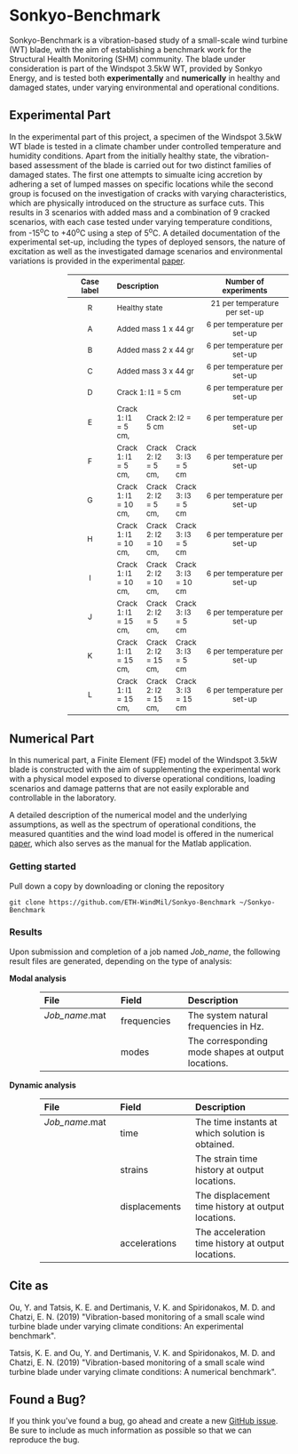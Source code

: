 # Sonkyo-Benchmark

Sonkyo-Benchmark is a vibration-based study of a small-scale wind turbine (WT) blade, with the aim of establishing a benchmark
work for the Structural Health Monitoring (SHM) community. The blade under consideration is part of the Windspot 3.5kW WT, provided by Sonkyo Energy, and is tested both **experimentally** and **numerically** in healthy and damaged states, under varying environmental and operational conditions.

## Experimental Part

In the experimental part of this project, a specimen of the Windspot 3.5kW WT blade is tested in a climate chamber under controlled temperature and humidity conditions. Apart from the initially healthy state, the vibration-based assessment of the blade is carried out for two distinct families of damaged states. The first one attempts to simualte icing accretion by adhering a set of lumped masses on specific locations while the second group is focused on the investigation of cracks with varying characteristics, which are physically introduced on the structure as surface cuts. This results in 3 scenarios with added mass and a combination of 9 cracked scenarios, with each case tested under varying temperature conditions, from -15<sup>o</sup>C to +40<sup>o</sup>C using a step of 5<sup>o</sup>C. A detailed documentation of the experimental set-up, including the types of deployed sensors, the nature of excitation as well as the investigated damage scenarios and environmental variations is provided in the experimental [paper](https://github.com/ETH-WindMil/Sonkyo-Benchmark).


<div style="margin-left:105px;font-size:20px">
<table>
  <thead>
      <tr>
        <th align="center", width="90"> <sub> Case label </sub> </th>
        <th colspan=3, align="left", width="410"> <sub> Description </sub> </th>
        <th align="center", width="190"> <sub> Number of experiments </sub> </th>
      </tr>
  </thead>
  <body>
      <tr>
          <td height="2", align="center"> <sub> R </sub> </td>
          <td height="2", colspan=3> <sub> Healthy state </sub> </td>
          <td height="2", align="center"> <sub> 21 per temperature per set-up </sub> </td>
      </tr>
      <tr>
          <td align="center"> <sub> A </sub> </td>
          <td colspan=3> <sub> Added mass 1 x 44 gr </sub> </td>
          <td align="center"> <sub> 6 per temperature per set-up </sub> </td>
      </tr>
      <tr>
          <td align="center"> <sub> B </sub> </td>
          <td colspan=3> <sub> Added mass 2 x 44 gr </sub> </td>
          <td align="center"> <sub> 6 per temperature per set-up </sub> </td>
      </tr>
      <tr>
          <td align="center"> <sub> C </sub> </td>
          <td colspan=3> <sub> Added mass 3 x 44 gr </sub> </td>
          <td align="center"> <sub> 6 per temperature per set-up </sub> </td>
      </tr>
      <tr>
          <td align="center"> <sub> D </sub> </td>
          <td colspan=3> <sub> Crack 1: l1 = 5 cm </sub> </td>
          <td align="center"> <sub> 6 per temperature per set-up </sub> </td>
      </tr>
      <tr>
          <td align="center"> <sub> E </sub> </td>
          <td> <sub> Crack 1: l1 = 5 cm, </sub> </td> 
          <td colspan=2> <sub> Crack 2: l2 = 5 cm </sub> </td>
          <td align="center"> <sub> 6 per temperature per set-up </sub> </td>
      </tr>
      <tr>
          <td align="center"> <sub> F </sub> </td>
          <td> <sub> Crack 1: l1 = 5 cm, </sub> </td>
          <td> <sub> Crack 2: l2 = 5 cm, </sub> </td>
          <td> <sub> Crack 3: l3 = 5 cm </sub> </td>
          <td align="center"> <sub> 6 per temperature per set-up </sub> </td>
      </tr>
      <tr>
          <td align="center"> <sub> G </sub> </td>
          <td> <sub> Crack 1: l1 = 10 cm, </sub> </td>
          <td> <sub> Crack 2: l2 = 5 cm, </sub> </td>
          <td> <sub> Crack 3: l3 = 5 cm </sub> </td>
          <td align="center"> <sub> 6 per temperature per set-up </sub> </td>
      </tr>
      <tr>
          <td align="center"> <sub> H </sub> </td>
          <td> <sub> Crack 1: l1 = 10 cm, </sub> </td>
          <td> <sub> Crack 2: l2 = 10 cm, </sub> </td>
          <td> <sub> Crack 3: l3 = 5 cm </sub> </td>
          <td align="center"> <sub> 6 per temperature per set-up </sub> </td>
      </tr>
      <tr>
          <td align="center"> <sub> I </sub> </td>
          <td> <sub> Crack 1: l1 = 10 cm, </sub> </td>
          <td> <sub> Crack 2: l2 = 10 cm, </sub> </td>
          <td> <sub> Crack 3: l3 = 10 cm </sub> </td>
          <td align="center"> <sub> 6 per temperature per set-up </sub> </td>
      </tr>
      <tr>
          <td align="center"> <sub> J </sub> </td>
          <td> <sub> Crack 1: l1 = 15 cm, </sub> </td>
          <td> <sub> Crack 2: l2 = 5 cm, </sub> </td>
          <td> <sub> Crack 3: l3 = 5 cm </sub> </td>
          <td align="center"> <sub> 6 per temperature per set-up </sub> </td>
      </tr>
      <tr>
          <td align="center"> <sub> K </sub> </td>
          <td> <sub> Crack 1: l1 = 15 cm, </sub> </td>
          <td> <sub> Crack 2: l2 = 15 cm, </sub> </td>
          <td> <sub> Crack 3: l3 = 5 cm </sub> </td>
          <td align="center"> <sub> 6 per temperature per set-up </sub> </td>
      </tr>
      <tr>
          <td align="center"> <sub> L </sub> </td>
          <td> <sub> Crack 1: l1 = 15 cm, </sub> </td>
          <td> <sub> Crack 2: l2 = 15 cm, </sub> </td>
          <td> <sub> Crack 3: l3 = 15 cm </sub> </td>
          <td align="center"> <sub> 6 per temperature per set-up </sub> </td>
      </tr>
  </tbody>
</table>
</div>


## Numerical Part

In this numerical part, a Finite Element (FE) model of the Windspot 3.5kW blade is constructed with the aim of supplementing the experimental work with a physical model exposed to diverse operational conditions, loading scenarios and damage patterns that are not easily explorable and controllable in the laboratory.

A detailed description of the numerical model and the underlying assumptions, as well as the spectrum of operational conditions, the measured quantities and the wind load model is offered in the numerical [paper](https://github.com/ETH-WindMil/Sonkyo-Benchmark), which also serves as the manual for the Matlab application.

### Getting started

Pull down a copy by downloading or cloning the repository

```
git clone https://github.com/ETH-WindMil/Sonkyo-Benchmark ~/Sonkyo-Benchmark
```

### Results

Upon submission and completion of a job named *Job_name*, the following result files are generated, depending on the type of analysis:

**Modal analysis**

<div style="margin-left:55px">
<table>
  <thead>
      <tr>
        <th align="left", width="160">File</th>
        <th align="left", width="160">Field</th>
        <th align="left", width="400">Description</th>
      </tr>
  </thead>
  <body>
      <tr>
          <td rowspan=2, valign="top"> <i>Job_name</i>.mat </td>
          <td> frequencies </td>
          <td> The system natural frequencies in Hz. </td>
      </tr>
      <tr>
          <td> modes </td>
          <td> The corresponding mode shapes at output locations. </td>
      </tr>
  </tbody>
</table>
</div>

**Dynamic analysis**

<div style="margin-left:55px">
<table>
  <thead>
      <tr>
        <th align="left", width="160">File</th>
        <th align="left", width="160">Field</th>
        <th align="left", width="400">Description</th>
      </tr>
  </thead>
  <body>
      <tr>
          <td rowspan=4, valign="top"> <i>Job_name</i>.mat </td>
          <td> time </td>
          <td> The time instants at which solution is obtained. </td>
      </tr>
      <tr>
          <td> strains </td>
          <td> The strain time history at output locations. </td>
      </tr>
      <tr>
          <td> displacements </td>
          <td> The displacement time history at output locations. </td>
      </tr>
      <tr>
          <td> accelerations </td>
          <td> The acceleration time history at output locations. </td>
      </tr>
  </tbody>
</table>
</div>


## Cite as

Ou, Y. and Tatsis, K. E. and Dertimanis, V. K. and Spiridonakos, M. D. and Chatzi, E. N. (2019) "Vibration-based monitoring of a small scale wind turbine blade under varying climate conditions: An experimental benchmark".

Tatsis, K. E. and Ou, Y. and Dertimanis, V. K. and Spiridonakos, M. D. and Chatzi, E. N. (2019) "Vibration-based monitoring of a small scale wind turbine blade under varying climate conditions: A numerical benchmark".

## Found a Bug?

If you think you've found a bug, go ahead and create a new [GitHub issue](https://help.github.com/en/articles/creating-an-issue). Be sure to include as much information as possible so that we can reproduce the bug.
